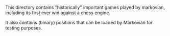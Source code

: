 This directory contains "historically" important games played by markovian, including its first ever win against a chess engine.

It also contains (binary) positions that can be loaded by Markovian for testing purposes.
